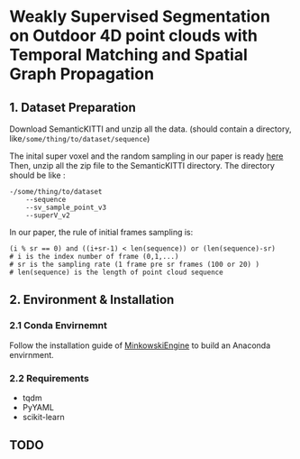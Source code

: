 # Weakly Supervised Segmentation on Outdoor 4D point clouds with Temporal Matching and Spatial Graph Propagation


## 1. Dataset Preparation
Download SemanticKITTI and unzip all the data. (should contain a directory, like`/some/thing/to/dataset/sequence`)

The inital super voxel and the random sampling in our paper is ready [here](https://drive.google.com/drive/folders/1d2AQjE-22F44fjtSLYo4ra_EfD5mD2Lk?usp=sharing) 
Then, unzip all the zip file to the SemanticKITTI directory. The directory should be like :

```
-/some/thing/to/dataset
    --sequence
    --sv_sample_point_v3
    --superV_v2
```

In our paper, the rule of initial frames sampling is:
```
(i % sr == 0) and ((i+sr-1) < len(sequence)) or (len(sequence)-sr) 
# i is the index number of frame (0,1,...) 
# sr is the sampling rate (1 frame pre sr frames (100 or 20) ) 
# len(sequence) is the length of point cloud sequence
```

## 2. Environment & Installation

### 2.1 Conda Envirnemnt

Follow the installation guide of [MinkowskiEngine](https://github.com/NVIDIA/MinkowskiEngine) 
to build an Anaconda envirnment. 

### 2.2 Requirements

- tqdm
- PyYAML
- scikit-learn

## TODO